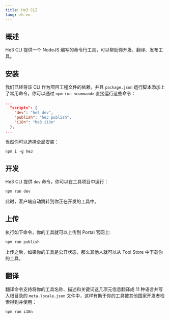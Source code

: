 ```yaml
---
title: He3 CLI
lang: zh-en
---
```


## 概述
He3 CLI 提供一个 NodeJS 编写的命令行工具，可以帮助你开发、翻译、发布工具。

## 安装

我们已经将该 CLI 作为项目工程文件的依赖，并且 `package.json` 运行脚本添加上了常用命令，你可以通过 `npm run <command>` 直接运行这些命令：

```json
...
  "scripts": {
    "dev": "he3 dev",
    "publish": "he3 publish",
    "i18n": "he3 i18n"
  },
...
```

当然你可以选择全局安装：

```shell
npm i -g he3
```

## 开发

He3 CLI 提供 `dev` 命令，你可以在工具项目中运行：

```shell
npm run dev
```

此时，客户端自动跳转到你正在开发的工具中。

## 上传

执行如下命令，你的工具就可以上传到 Portal 官网上:

```shell
npm run publish
```

上传之后，如果你的工具是公开状态，那么其他人就可以从 Tool Store 中下载你的工具。

## 翻译

翻译命令支持将你的工具名称、描述和关键词这几项元信息翻译成 11 种语言并写入根目录的 `meta.locale.json` 文件中，这样有助于你的工具被其他国家开发者检索得到并使用：

```shell
npm run i18n
```
